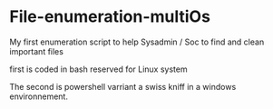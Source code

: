 # File-enumeration-multiOs
My first enumeration script  to help Sysadmin / Soc to find and clean important files

first  is coded in bash reserved for Linux system

The second is powershell varriant a swiss kniff in a windows environnement.
